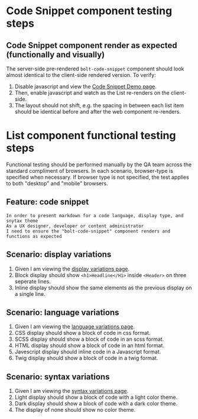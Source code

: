 # Code Snippet component testing steps

## Code Snippet component render as expected (functionally and visually)

The server-side pre-rendered `bolt-code-snippet` component should look almost identical to the client-side rendered version. To verify:

1. Disable javascript and view the [Code Snippet Demo page](https://boltdesignsystem.com/pattern-lab/patterns/02-components-code-snippet-05-code-snippet/02-components-code-snippet-05-code-snippet.html).
2. Then, enable javascript and watch as the List re-renders on the client-side.
3. The layout should not shift, e.g. the spacing in between each list item should be identical before and after the web component re-renders.

# List component functional testing steps

Functional testing should be performed manually by the QA team across the standard compliment of browsers. In each scenario, browser-type is specified when necessary. If browser type is not specified, the test applies to both "desktop" and "mobile" browsers.

## Feature: code snippet

    In order to present markdown for a code language, display type, and snytax theme
    As a UX designer, developer or content administrator
    I need to ensure the "bolt-code-snippet" component renders and functions as expected

## Scenario: display variations

1. Given I am viewing the [display variations page](https://boltdesignsystem.com/pattern-lab/patterns/02-components-code-snippet-10-code-snippet-display-variation/02-components-code-snippet-10-code-snippet-display-variation.html).
2. Block display should show `<h1>Headline</H1>` inside `<Header>` on three seperate lines.
3. Inline display should show the same elements as the previous display on a single line.

## Scenario: language variations

1. Given I am viewing the [language variations page](https://boltdesignsystem.com/pattern-lab/patterns/02-components-code-snippet-15-code-snippet-language-variation/02-components-code-snippet-15-code-snippet-language-variation.html).
2. CSS display should show a block of code in css format.
3. SCSS display should show a block of code in an scss format.
4. HTML display should show a block of code in an html format.
5. Javescript display should inline code in a Javascript format.
6. Twig display should show a block of code in a twig format.

## Scenario: syntax variations

1. Given I am viewing the [syntax variations page](https://boltdesignsystem.com/pattern-lab/patterns/02-components-code-snippet-20-code-snippet-syntax-variation/02-components-code-snippet-20-code-snippet-syntax-variation.html).
2. Light display should show a block of code with a light color theme.
3. Dark display should show a block of code with a dark color theme.
4. The display of none should show no color theme.
